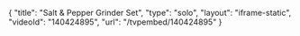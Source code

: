 {
    "title": "Salt & Pepper Grinder Set",
    "type": "solo",
    "layout": "iframe-static",
    "videoId": "140424895",
    "url": "\/tvpembed\/140424895"
}